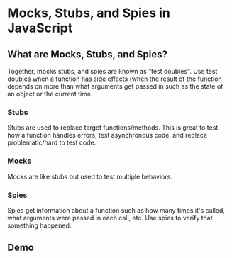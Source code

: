 # Mocks, Stubs, and Spies in JavaScript

## What are Mocks, Stubs, and Spies?

Together, mocks stubs, and spies are known as "test doubles". Use test doubles when a function has side effects (when the result of the function depends on more than what arguments get passed in such as the state of an object or the current time.

### Stubs

Stubs are used to replace target functions/methods. This is great to test how a function handles errors, test asynchronous code, and replace problematic/hard to test code.

### Mocks

Mocks are like stubs but used to test multiple behaviors. 

### Spies

Spies get information about a function such as how many times it's called, what arguments were passed in each call, etc. Use spies to verify that something happened.

## Demo